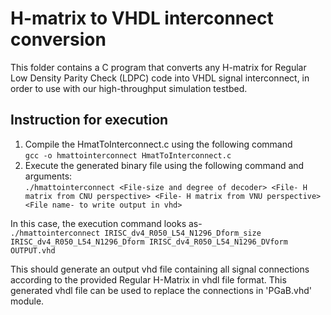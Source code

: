 # H-matrix to VHDL interconnect conversion

This folder contains a C program that converts any H-matrix for Regular Low Density Parity Check (LDPC) code into VHDL signal interconnect, in order to use with our high-throughput simulation testbed.

## Instruction for execution
1. Compile the HmatToInterconnect.c using the following command  
  ```gcc -o hmattointerconnect HmatToInterconnect.c```
2. Execute the generated binary file using the following command and arguments:  
  ```./hmattointerconnect <File-size and degree of decoder> <File- H matrix from CNU perspective> <File- H matrix from VNU perspective> <File name- to write output in vhd>```

  In this case, the execution command looks as-  
  ```./hmattointerconnect IRISC_dv4_R050_L54_N1296_Dform_size IRISC_dv4_R050_L54_N1296_Dform IRISC_dv4_R050_L54_N1296_DVform OUTPUT.vhd```

This should generate an output vhd file containing all signal connections according to the provided Regular H-Matrix in vhdl file format.
This generated vhdl file can be used to replace the connections in 'PGaB.vhd' module.
